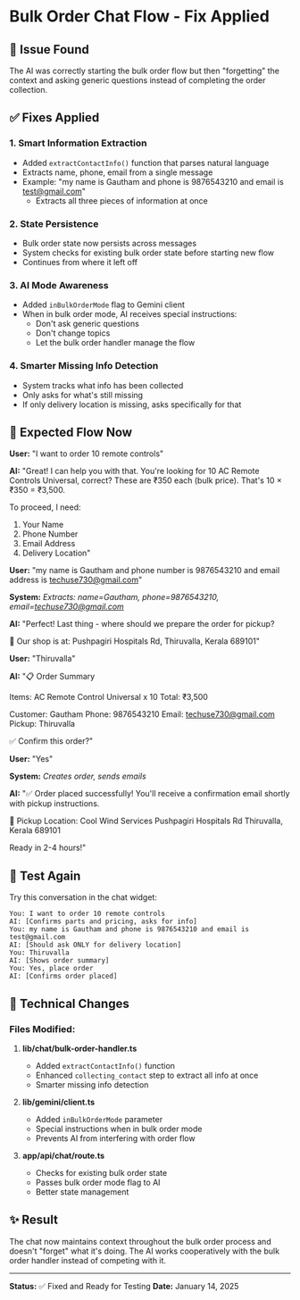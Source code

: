 # Bulk Order Chat Flow - Fix Applied

## 🐛 Issue Found
The AI was correctly starting the bulk order flow but then "forgetting" the context and asking generic questions instead of completing the order collection.

## ✅ Fixes Applied

### 1. **Smart Information Extraction**
- Added `extractContactInfo()` function that parses natural language
- Extracts name, phone, email from a single message
- Example: "my name is Gautham and phone is 9876543210 and email is test@gmail.com"
  - Extracts all three pieces of information at once

### 2. **State Persistence**
- Bulk order state now persists across messages
- System checks for existing bulk order state before starting new flow
- Continues from where it left off

### 3. **AI Mode Awareness**
- Added `inBulkOrderMode` flag to Gemini client
- When in bulk order mode, AI receives special instructions:
  - Don't ask generic questions
  - Don't change topics
  - Let the bulk order handler manage the flow

### 4. **Smarter Missing Info Detection**
- System tracks what info has been collected
- Only asks for what's still missing
- If only delivery location is missing, asks specifically for that

## 🎯 Expected Flow Now

**User:** "I want to order 10 remote controls"

**AI:** "Great! I can help you with that. You're looking for 10 AC Remote Controls Universal, correct? These are ₹350 each (bulk price). That's 10 × ₹350 = ₹3,500.

To proceed, I need:
1. Your Name
2. Phone Number
3. Email Address
4. Delivery Location"

**User:** "my name is Gautham and phone number is 9876543210 and email address is techuse730@gmail.com"

**System:** *Extracts: name=Gautham, phone=9876543210, email=techuse730@gmail.com*

**AI:** "Perfect! Last thing - where should we prepare the order for pickup?

📍 Our shop is at: Pushpagiri Hospitals Rd, Thiruvalla, Kerala 689101"

**User:** "Thiruvalla"

**AI:** "📋 Order Summary

Items: AC Remote Control Universal x 10
Total: ₹3,500

Customer: Gautham
Phone: 9876543210
Email: techuse730@gmail.com
Pickup: Thiruvalla

✅ Confirm this order?"

**User:** "Yes"

**System:** *Creates order, sends emails*

**AI:** "✅ Order placed successfully! You'll receive a confirmation email shortly with pickup instructions.

📍 Pickup Location:
Cool Wind Services
Pushpagiri Hospitals Rd
Thiruvalla, Kerala 689101

Ready in 2-4 hours!"

## 🧪 Test Again

Try this conversation in the chat widget:

```
You: I want to order 10 remote controls
AI: [Confirms parts and pricing, asks for info]
You: my name is Gautham and phone is 9876543210 and email is test@gmail.com
AI: [Should ask ONLY for delivery location]
You: Thiruvalla
AI: [Shows order summary]
You: Yes, place order
AI: [Confirms order placed]
```

## 📝 Technical Changes

### Files Modified:
1. **lib/chat/bulk-order-handler.ts**
   - Added `extractContactInfo()` function
   - Enhanced `collecting_contact` step to extract all info at once
   - Smarter missing info detection

2. **lib/gemini/client.ts**
   - Added `inBulkOrderMode` parameter
   - Special instructions when in bulk order mode
   - Prevents AI from interfering with order flow

3. **app/api/chat/route.ts**
   - Checks for existing bulk order state
   - Passes bulk order mode flag to AI
   - Better state management

## ✨ Result

The chat now maintains context throughout the bulk order process and doesn't "forget" what it's doing. The AI works cooperatively with the bulk order handler instead of competing with it.

---

**Status:** ✅ Fixed and Ready for Testing
**Date:** January 14, 2025
